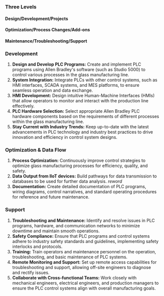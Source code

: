 ### Three Levels
#### Design/Development/Projects
#### Optimization/Process Changes/Add-ons
#### Maintenance/Troubleshooting/Support

### Development
1. **Design and Develop PLC Programs:** Create and implement PLC programs using Allen Bradley's software (such as Studio 5000) to control various processes in the glass manufacturing line.
2. **System Integration:** Integrate PLCs with other control systems, such as HMI interfaces, SCADA systems, and MES platforms, to ensure seamless operation and data exchange.
3. **HMI Development:** Design intuitive Human-Machine Interfaces (HMIs) that allow operators to monitor and interact with the production line effectively.
4. **PLC Hardware Selection:** Select appropriate Allen Bradley PLC hardware components based on the requirements of different processes within the glass manufacturing line.
5.  **Stay Current with Industry Trends:** Keep up-to-date with the latest advancements in PLC technology and industry best practices to drive innovation and efficiency in control system designs.

### Optimization & Data Flow
1. **Process Optimization:** Continuously improve control strategies to optimize glass manufacturing processes for efficiency, quality, and safety.
2. **Data Output from IIoT devices:** Build pathways for data transmission to databases to be used for further data analysis. *reword*
3. **Documentation:** Create detailed documentation of PLC programs, wiring diagrams, control narratives, and standard operating procedures for reference and future maintenance.

### Support
1. **Troubleshooting and Maintenance:** Identify and resolve issues in PLC programs, hardware, and communication networks to minimize downtime and maintain smooth operations.
2. **Safety Compliance:** Ensure that PLC programs and control systems adhere to industry safety standards and guidelines, implementing safety interlocks and protocols.
3. **Training:** Train operators and maintenance personnel on the operation, troubleshooting, and basic maintenance of PLC systems.
4. **Remote Monitoring and Support:** Set up remote access capabilities for troubleshooting and support, allowing off-site engineers to diagnose and rectify issues.
5. **Collaborate with Cross-functional Teams:** Work closely with mechanical engineers, electrical engineers, and production managers to ensure the PLC control systems align with overall manufacturing goals.